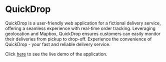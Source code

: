 # QuickDrop
QuickDrop is a user-friendly web application for a fictional delivery service, offering a seamless experience with real-time order tracking.
Leveraging geolocation and Mapbox, QuickDrop ensures customers can easily monitor their deliveries from pickup to drop-off.
Experience the convenience of QuickDrop - your fast and reliable delivery service.

Click [here](https://gurlinkaur23.github.io/quick-drop/) to see the live demo of the application.
